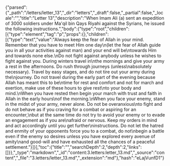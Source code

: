 {"parsed":{"_path":"/letters/letter_13","_dir":"letters","_draft":false,"_partial":false,"_locale":"","title":"Letter 13","description":"When Imam Ali (a) sent an expedition of 3000 soldiers under Ma'qil bin Qays Riyahi against the Syrians, he issued the following instructions.","body":{"type":"root","children":[{"type":"element","tag":"p","props":{},"children":[{"type":"text","value":"Always keep the fear of Allah in your mind. Remember that you have to meet Him one day\n(let the fear of Allah guide you in all your activities against man) and your end will be\ntowards Him and towards none else.\nDo not fight against anybody unless he wishes to fight against you. During winters travel in\nthe mornings and give your army a rest in the afternoons. Do rush through journeys (unless\nabsolutely necessary). Travel by easy stages, and do not tire out your army during the\njourney. Do not travel during the early part of the evening because Allah has meant this to be\ntime for rest and comfort and not for march and exertion, make use of these hours to give rest\nto your body and mind.\nWhen you have rested then begin your march with trust and faith in Allah in the early hours\nof the morning.\nWhen you face your enemy, stand in the midst of your army, never alone. Do not be overanxious\nto fight and do not behave as if you craving for a combat or aspiring for an encounter,\nbut at the same time do not try to avoid your enemy or to evade an engagement as if you are\nafraid or nervous. Keep my orders in mind and act accordingly until you get further\ninstructions. Do not let the hatred and enmity of your opponents force you to a combat, do not\nbegin a battle even if the enemy so desires unless you have explored every avenue of amity\nand good-will and have exhausted all the chances of a peaceful settlement."}]}],"toc":{"title":"","searchDepth":2,"depth":2,"links":[]}},"_type":"markdown","_id":"content:3.letters:letter_13.md","_source":"content","_file":"3.letters/letter_13.md","_extension":"md"},"hash":"eLajVunfD1"}